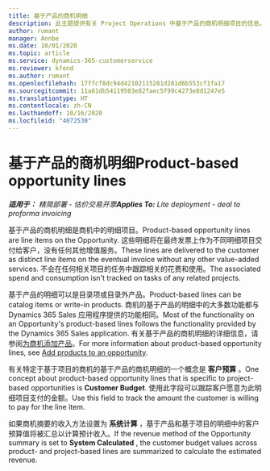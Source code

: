 ```yaml
---
title: 基于产品的商机明细
description: 此主题提供有关 Project Operations 中基于产品的商机明细项目的信息。
author: rumant
manager: Annbe
ms.date: 10/01/2020
ms.topic: article
ms.service: dynamics-365-customerservice
ms.reviewer: kfend
ms.author: rumant
ms.openlocfilehash: 17ffcf8dc94d42102115281d281d6b553cf1fa17
ms.sourcegitcommit: 11a61db54119503e82faec5f99c4273e8d1247e5
ms.translationtype: HT
ms.contentlocale: zh-CN
ms.lasthandoff: 10/16/2020
ms.locfileid: "4072530"
---
```

# <a name="product-based-opportunity-lines"></a><span data-ttu-id="5108d-103">基于产品的商机明细</span><span class="sxs-lookup"><span data-stu-id="5108d-103">Product-based opportunity lines</span></span>

<span data-ttu-id="5108d-104">_**适用于：** 精简部署 - 估价交易开票_</span><span class="sxs-lookup"><span data-stu-id="5108d-104">_**Applies To:** Lite deployment - deal to proforma invoicing_</span></span>

<span data-ttu-id="5108d-105">基于产品的商机明细是商机中的明细项目。</span><span class="sxs-lookup"><span data-stu-id="5108d-105">Product-based opportunity lines are line items on the Opportunity.</span></span> <span data-ttu-id="5108d-106">这些明细将在最终发票上作为不同明细项目交付给客户，没有任何其他增值服务。</span><span class="sxs-lookup"><span data-stu-id="5108d-106">These lines are delivered to the customer as distinct line items on the eventual invoice without any other value-added services.</span></span> <span data-ttu-id="5108d-107">不会在任何相关项目的任务中跟踪相关的花费和使用。</span><span class="sxs-lookup"><span data-stu-id="5108d-107">The associated spend and consumption isn't tracked on tasks of any related projects.</span></span>

<span data-ttu-id="5108d-108">基于产品的明细可以是目录项或目录外产品。</span><span class="sxs-lookup"><span data-stu-id="5108d-108">Product-based lines can be catalog items or write-in products.</span></span> <span data-ttu-id="5108d-109">商机的基于产品的明细中的大多数功能都与 Dynamics 365 Sales 应用程序提供的功能相同。</span><span class="sxs-lookup"><span data-stu-id="5108d-109">Most of the functionality on an Opportunity's product-based lines follows the functionality provided by the Dynamics 365 Sales application.</span></span> <span data-ttu-id="5108d-110">有关基于产品的商机明细的详细信息，请参阅[为商机添加产品](https://docs.microsoft.com/dynamics365/sales-enterprise/add-products-opportunity)。</span><span class="sxs-lookup"><span data-stu-id="5108d-110">For more information about product-based opportunity lines, see [Add products to an opportunity](https://docs.microsoft.com/dynamics365/sales-enterprise/add-products-opportunity).</span></span>

<span data-ttu-id="5108d-111">有关特定于基于项目的商机的基于产品的商机明细的一个概念是 **客户预算** 。</span><span class="sxs-lookup"><span data-stu-id="5108d-111">One concept about product-based opportunity lines that is specific to project-based opportunities is **Customer Budget**.</span></span> <span data-ttu-id="5108d-112">使用此字段可以跟踪客户愿意为此明细项目支付的金额。</span><span class="sxs-lookup"><span data-stu-id="5108d-112">Use this field to track the amount the customer is willing to pay for the line item.</span></span>

<span data-ttu-id="5108d-113">如果商机摘要的收入方法设置为 **系统计算** ，基于产品和基于项目的明细中的客户预算值将被汇总以计算预计收入。</span><span class="sxs-lookup"><span data-stu-id="5108d-113">If the revenue method of the Opportunity summary is set to **System Calculated** , the customer budget values across product- and project-based lines are summarized to calculate the estimated revenue.</span></span>
